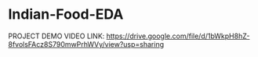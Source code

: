 # Indian-Food-EDA

PROJECT DEMO VIDEO LINK:
  https://drive.google.com/file/d/1bWkpH8hZ-8fvolsFAcz8S790mwPrhWVy/view?usp=sharing
  
